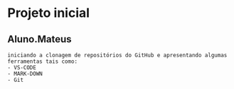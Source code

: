 # Projeto inicial

## Aluno.Mateus

```
iniciando a clonagem de repositórios do GitHub e apresentando algumas ferramentas tais como:
- VS-CODE
- MARK-DOWN
- Git
```
